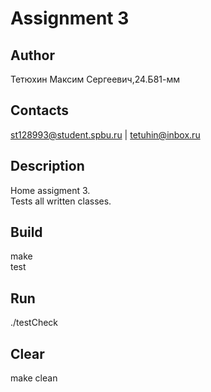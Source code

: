 # Assignment 3
## Author
Тетюхин Максим Сергеевич,24.Б81-мм
## Contacts
st128993@student.spbu.ru | tetuhin@inbox.ru
## Description
Home assigment 3.\
Tests all written classes.
## Build
make\
test
## Run
./testCheck
## Clear
make clean